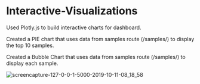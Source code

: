 # Interactive-Visualizations
Used Plotly.js to build interactive charts for dashboard.

Created a PIE chart that uses data from samples route (/samples/<sample>) to display the top 10 samples.
  
  
  Created a Bubble Chart that uses data from  samples route (/samples/<sample>) to display each sample.
  
  
  ![screencapture-127-0-0-1-5000-2019-10-11-08_18_58](https://user-images.githubusercontent.com/50187921/66654658-5f079b80-ec00-11e9-9c57-d80f3ed61fec.png)


